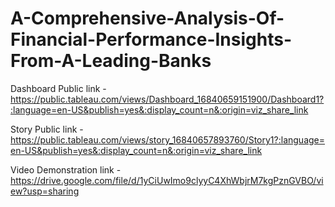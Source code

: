# A-Comprehensive-Analysis-Of-Financial-Performance-Insights-From-A-Leading-Banks

Dashboard Public link - https://public.tableau.com/views/Dashboard_16840659151900/Dashboard1?:language=en-US&publish=yes&:display_count=n&:origin=viz_share_link

Story Public link - https://public.tableau.com/views/story_16840657893760/Story1?:language=en-US&publish=yes&:display_count=n&:origin=viz_share_link

Video Demonstration link - https://drive.google.com/file/d/1yCiUwImo9clyyC4XhWbjrM7kgPznGVBO/view?usp=sharing
